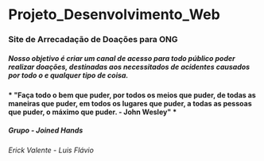 # Projeto_Desenvolvimento_Web

### Site de Arrecadação de Doações para ONG

##### Nosso objetivo é criar um canal de acesso para todo público poder realizar doações, destinadas aos necessitados de acidentes causados por todo o e qualquer tipo de coisa.
#### * "Faça todo o bem que puder, por todos os meios que puder, de todas as maneiras que puder, em todos os lugares que puder, a todas as pessoas que puder, o máximo que puder. - John Wesley" *

##### Grupo - Joined Hands
###### Erick Valente - Luis Flávio
